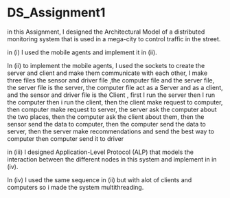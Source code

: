 # DS_Assignment1

in this Assignment, I designed the Architectural Model of a distributed monitoring system that is used in a mega-city to control traffic in the street.

in (i) I used the mobile agents and implement it in (ii).

In (ii) to implement the mobile agents, I used the sockets to create the server and client and make them communicate with each other, I make three files the sensor and driver file ,the computer file and the server file, the server file is the server, the computer file act as a Server and as a client, and the sensor and driver file is the Client , first I run the server then I run the computer then i run the client, then the client make request to computer, then computer make request to server, the server ask the computer about the two places, then the computer ask the client about them, then the sensor send the data to computer, then the computer send the data to server, then the server make recommendations and send the best way to computer then computer send it to driver  

in (iii) I designed Application-Level Protocol (ALP) that models the interaction between the different nodes in this system and implement in in (iv).

In (iv) I used the same sequence in (ii) but with alot of clients and computers so i made the system multithreading.
